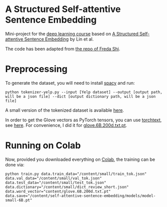 # A Structured Self-attentive Sentence Embedding

Mini-project for the [deep learning course](http://dataflowr.com/) based on [A Structured Self-attentive Sentence Embedding](https://arxiv.org/abs/1703.03130) by Lin et al.

The code has been adapted from [the repo of Freda Shi](https://github.com/ExplorerFreda/Structured-Self-Attentive-Sentence-Embedding).

# Preprocessing

To generate the dataset, you will need to install [spacy](https://spacy.io/usage) and run:
```
python tokenizer-yelp.py --input [Yelp dataset] --output [output path, will be a json file] --dict [output dictionary path, will be a json file]
```

A small version of the tokenized dataset is available [here](https://www.di.ens.fr/~lelarge/small_yelp.zip).

In order to get the Glove vectors as PyTorch tensors, you can use [torchtext](https://github.com/pytorch/text), see [here](https://github.com/dataflowr/self-attentive-sentence-embedding/glove_tensors.ipynb). For convenience, I did it for [glove.6B.200d.txt.pt](https://www.di.ens.fr/~lelarge/glove.6B.200d.txt.pt).

# Running on Colab

Now, provided you downloaded everything on [Colab](https://github.com/dataflowr/self-attentive-sentence-embedding/sase_colab.ipynb), the training can be done via:
```
python train.py data.train_data="/content/small/train_tok.json" data.val_data="/content/small/val_tok.json" data.test_data="/content/small/test_tok.json" data.dictionary="/content/small/dict_review_short.json" data.word_vector="content/glove.6B.200d.txt.pt" data.save="/content/self-attentive-sentence-embedding/models/model-small-6B.pt"
```
